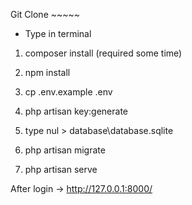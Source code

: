 Git Clone ~~~~~

- Type in terminal

1) composer install (required some time)
2) npm install

3) cp .env.example .env
4) php artisan key:generate

5) type nul > database\database.sqlite
6) php artisan migrate

7) php artisan serve 

After login -> http://127.0.0.1:8000/
